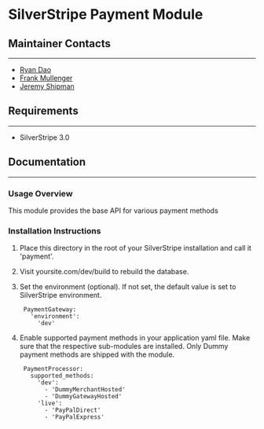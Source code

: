 # SilverStripe Payment Module


## Maintainer Contacts
---------------------
*  [Ryan Dao](https://github.com/ryandao)
*  [Frank Mullenger](https://github.com/frankmullenger)
*  [Jeremy Shipman](https://github.com/jedateach)

## Requirements
---------------------
* SilverStripe 3.0

## Documentation
---------------------
### Usage Overview
This module provides the base API for various payment methods 

### Installation Instructions

1. Place this directory in the root of your SilverStripe installation and call it 'payment'.
2. Visit yoursite.com/dev/build to rebuild the database.
3. Set the environment (optional). If not set, the default value is set to SilverStripe environment.

        PaymentGateway:
          'environment':
            'dev'
   
            
4. Enable supported payment methods in your application yaml file. Make sure that the respective sub-modules are installed. Only Dummy payment methods are shipped with the module.

        PaymentProcessor:
          supported_methods:
            'dev':
              - 'DummyMerchantHosted'
              - 'DummyGatewayHosted'
            'live':
              - 'PayPalDirect'
              - 'PayPalExpress'
